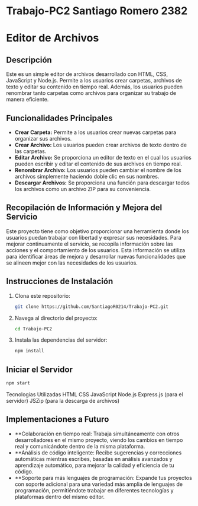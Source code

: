 # Trabajo-PC2 Santiago Romero 2382

# Editor de Archivos

## Descripción

Este es un simple editor de archivos desarrollado con HTML, CSS, JavaScript y Node.js. Permite a los usuarios crear carpetas, archivos de texto y editar su contenido en tiempo real. Además, los usuarios pueden renombrar tanto carpetas como archivos para organizar su trabajo de manera eficiente.

## Funcionalidades Principales

- **Crear Carpeta:** Permite a los usuarios crear nuevas carpetas para organizar sus archivos.
- **Crear Archivo:** Los usuarios pueden crear archivos de texto dentro de las carpetas.
- **Editar Archivo:** Se proporciona un editor de texto en el cual los usuarios pueden escribir y editar el contenido de sus archivos en tiempo real.
- **Renombrar Archivo:** Los usuarios pueden cambiar el nombre de los archivos simplemente haciendo doble clic en sus nombres.
- **Descargar Archivos:** Se proporciona una función para descargar todos los archivos como un archivo ZIP para su conveniencia.

## Recopilación de Información y Mejora del Servicio

Este proyecto tiene como objetivo proporcionar una herramienta donde los usuarios puedan trabajar con libertad y expresar sus necesidades. Para mejorar continuamente el servicio, se recopila información sobre las acciones y el comportamiento de los usuarios. Esta información se utiliza para identificar áreas de mejora y desarrollar nuevas funcionalidades que se alineen mejor con las necesidades de los usuarios.

## Instrucciones de Instalación

1. Clona este repositorio:
    ```bash
    git clone https://github.com/SantiagoR0214/Trabajo-PC2.git
    ```
2. Navega al directorio del proyecto:
    ```bash
    cd Trabajo-PC2
    ```
3. Instala las dependencias del servidor:
    ```bash
    npm install
    ```

## Iniciar el Servidor

```bash
npm start
```

Tecnologías Utilizadas
HTML
CSS
JavaScript
Node.js
Express.js (para el servidor)
JSZip (para la descarga de archivos)


## Implementaciones a Futuro

- **Colaboración en tiempo real: Trabaja simultáneamente con otros desarrolladores en el mismo proyecto, viendo los cambios en tiempo real y comunicándote dentro de la misma plataforma.
- **Análisis de código inteligente: Recibe sugerencias y correcciones automáticas mientras escribes, basadas en análisis avanzados y aprendizaje automático, para mejorar la calidad y eficiencia de tu código.
- **Soporte para más lenguajes de programación: Expande tus proyectos con soporte adicional para una variedad más amplia de lenguajes de programación, permitiéndote trabajar en diferentes tecnologías y plataformas dentro del mismo editor.
